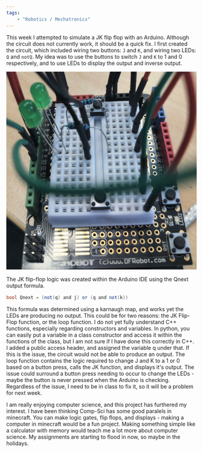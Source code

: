 ```yaml
---
tags: 
    - "Robotics / Mechatronics"
---
```

This week I attempted to simulate a JK flip flop with an Arduino. Although the circuit does not currently work, it should be a quick fix. I first created the circuit, which included wiring two buttons: `J` and `K`, and wiring two LEDs: `Q` and `notQ`. My idea was to use the buttons to switch `J` and `K` to 1 and 0 respectively, and to use LEDs to display the output and inverse output.

![Circuit](/assets/Arduino-JK-Flip-Flop/Circuit.jpg)

The JK flip-flop logic was created within the Arduino IDE using the Qnext output formula.

```c#
bool Qnext = (not(q) and j) or (q and not(k))
```

This formula was determined using a karnaugh map, and works yet the LEDs are producing no output. This could be for two reasons: the JK Flip-Flop function, or the loop function. I do not yet fully understand C++ functions, especially regarding constructors and variables. In python, you can easily put a variable in a class constructor and access it within the functions of the class, but I am not sure if I have done this correctly in C++. I added a public access header, and assigned the variable q under that. If this is the issue, the circuit would not be able to produce an output. The loop function contains the logic required to change J and K to a 1 or 0 based on a button press, calls the JK function, and displays it's output. The issue could surround a button press needing to occur to change the LEDs - maybe the button is never pressed when the Arduino is checking. Regardless of the issue, I need to be in class to fix it, so it will be a problem for next week. 

I am really enjoying computer science, and this project has furthered my interest. I have been thinking Comp-Sci has some good paralels in minecraft. You can make logic gates, flip flops, and displays - making a computer in minecraft would be a fun project. Making something simple like a calculator with memory would teach me a lot more about computer science. My assignments are starting to flood in now, so maybe in the holidays. 